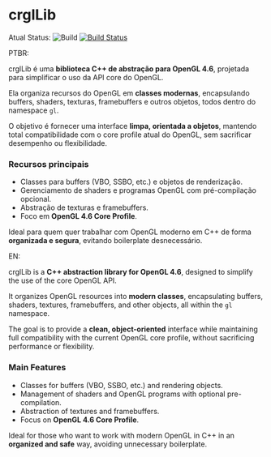 # crglLib

Atual Status: ![Build](https://github.com/CristianoBeato/crglLib/actions/workflows/cmake-single-platform.yml/badge.svg)
[![Build Status](https://github.com/CristianoBeato/crglLib/actions/workflows/cmake-single-platform.yml/badge.svg)](https://github.com/CristianoBeato/crglLib/actions/workflows/cmake.yml)

PTBR:

crglLib é uma **biblioteca C++ de abstração para OpenGL 4.6**, projetada para simplificar o uso da API core do OpenGL. 

Ela organiza recursos do OpenGL em **classes modernas**, encapsulando buffers, shaders, texturas, framebuffers e outros objetos, todos dentro do namespace `gl`.  

O objetivo é fornecer uma interface **limpa, orientada a objetos**, mantendo total compatibilidade com o core profile atual do OpenGL, sem sacrificar desempenho ou flexibilidade.  

### Recursos principais
- Classes para buffers (VBO, SSBO, etc.) e objetos de renderização.  
- Gerenciamento de shaders e programas OpenGL com pré-compilação opcional.  
- Abstração de texturas e framebuffers.  
- Foco em **OpenGL 4.6 Core Profile**. 

Ideal para quem quer trabalhar com OpenGL moderno em C++ de forma **organizada e segura**, evitando boilerplate desnecessário.

EN:

crglLib is a **C++ abstraction library for OpenGL 4.6**, designed to simplify the use of the core OpenGL API.

It organizes OpenGL resources into **modern classes**, encapsulating buffers, shaders, textures, framebuffers, and other objects, all within the `gl` namespace.

The goal is to provide a **clean, object-oriented** interface while maintaining full compatibility with the current OpenGL core profile, without sacrificing performance or flexibility.

### Main Features
- Classes for buffers (VBO, SSBO, etc.) and rendering objects.
- Management of shaders and OpenGL programs with optional pre-compilation.
- Abstraction of textures and framebuffers.
- Focus on **OpenGL 4.6 Core Profile**.

Ideal for those who want to work with modern OpenGL in C++ in an **organized and safe** way, avoiding unnecessary boilerplate.